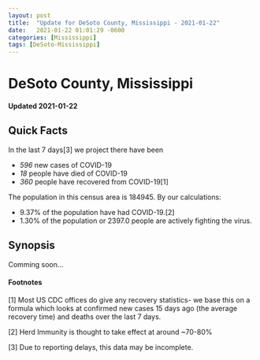 ```yaml
---
layout: post
title:  "Update for DeSoto County, Mississippi - 2021-01-22"
date:   2021-01-22 01:01:29 -0600
categories: [Mississippi]
tags: [DeSoto-Mississippi]
---
```


# DeSoto County, Mississippi
#### Updated 2021-01-22

## Quick Facts

In the last 7 days[3] we project there have been
- *596* new cases of COVID-19
- *18* people have died of COVID-19
- *360* people have recovered from COVID-19[1]

The population in this census area is 184945. By our calculations:
- 9.37% of the population have had COVID-19.[2]
- 1.30% of the population or 2397.0 people are actively fighting the virus.

## Synopsis

Comming soon...


#### Footnotes

[1] Most US CDC offices do give any recovery statistics- we base this on a formula which looks at confirmed new cases
15 days ago (the average recovery time) and deaths over the last 7 days.

[2] Herd Immunity is thought to take effect at around ~70-80%

[3] Due to reporting delays, this data may be incomplete.
 
    